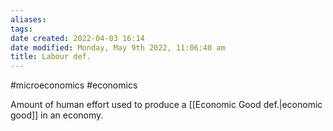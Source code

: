 ```yaml
---
aliases: 
tags: 
date created: 2022-04-03 16:14
date modified: Monday, May 9th 2022, 11:06:40 am
title: Labour def.
---
```


#microeconomics #economics

Amount of human effort used to produce a [[Economic Good def.|economic good]] in an economy.
